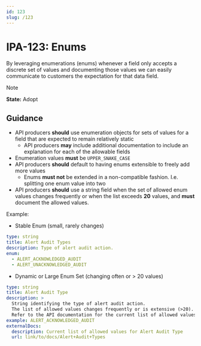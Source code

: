 ```yaml
---
id: 123
slug: /123
---
```


# IPA-123: Enums

By leveraging enumerations (enums) whenever a field only accepts a discrete set
of values and documenting those values we can easily communicate to customers
the expectation for that data field.

> [!NOTE]  
> **State:** Adopt

## Guidance

- API producers **should** use enumeration objects for sets of values for a
  field that are expected to remain relatively static
  - API producers **may** include additional documentation to include an
    explanation for each of the allowable fields
- Enumeration values **must** be `UPPER_SNAKE_CASE`
- API producers **should** default to having enums extensible to freely add more
  values
  - Enums **must not** be extended in a non-compatible fashion. I.e. splitting
    one enum value into two
- API producers **should** use a string field when the set of allowed enum values changes frequently or when the list exceeds **20** values, and **must** document the allowed values.

Example:
- Stable Enum (small, rarely changes)
```yaml
type: string
title: Alert Audit Types
description: Type of alert audit action.
enum:
  - ALERT_ACKNOWLEDGED_AUDIT
  - ALERT_UNACKNOWLEDGED_AUDIT
```
- Dynamic or Large Enum Set (changing often or > 20 values)
```yaml
type: string
title: Alert Audit Type
description: >
  String identifying the type of alert audit action.
  The list of allowed values changes frequently or is extensive (>20).
  Refer to the API documentation for the current list of allowed values.
example: ALERT_ACKNOWLEDGED_AUDIT
externalDocs:
  description: Current list of allowed values for Alert Audit Type
  url: link/to/docs/Alert+Audit+Types
```
